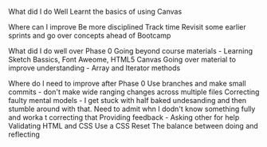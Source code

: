 What did I do Well
Learnt the basics of using Canvas

Where can I improve
Be more disciplined
Track time
Revisit some earlier sprints and go over concepts ahead of Bootcamp

What did I do well over Phase 0
Going beyond course materials - Learning Sketch Bassics, Font Aweome, HTML5 Canvas
Going over material to improve understanding - Array and Iterator methods

Where do I need to improve after Phase 0
Use branches and make small commits - don't make wide ranging changes across multiple files
Correcting faulty mental models - I get stuck with half baked undesanding and then stumble around with that. Need to admit whn I dodn't know something fully and worka t correcting that
Providing feedback -
Asking other for help
Validating HTML and CSS
Use a CSS Reset
The balance between doing and reflecting
